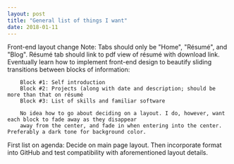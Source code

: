 ```yaml
---
layout: post
title: "General list of things I want"
date: 2018-01-11
---
```


Front-end layout change
  Note: Tabs should only be "Home", "Résumé", and "Blog".
        Résumé tab should link to pdf view of résumé with download link. Eventually learn how to implement
        front-end design to beautify sliding transitions between blocks of information: 
        
        Block #1: Self introduction
        Block #2: Projects (along with date and description; should be more than that on résumé
        Block #3: List of skills and familiar software
        
        No idea how to go about deciding on a layout. I do, however, want each block to fade away as they disappear
        away from the center, and fade in when entering into the center. Preferably a dark tone for background color.
        
First list on agenda: Decide on main page layout. Then incorporate format into GitHub and test compatibility with 
aforementioned layout details. 
